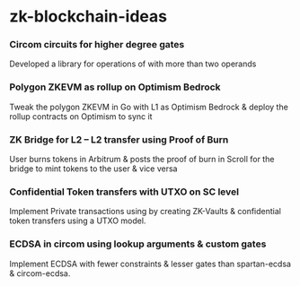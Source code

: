 # zk-blockchain-ideas

### Circom circuits for higher degree gates 
Developed a library for operations of with more than two operands

### Polygon ZKEVM as rollup on Optimism Bedrock 
Tweak the polygon ZKEVM in Go with L1 as Optimism Bedrock & deploy the rollup contracts on Optimism to sync it  

### ZK Bridge for L2 – L2 transfer using Proof of Burn 
User burns tokens in Arbitrum & posts the proof of burn in Scroll for the bridge to mint tokens to the user & vice versa

### Confidential Token transfers with UTXO on SC level 
Implement Private transactions using by creating ZK-Vaults & confidential token transfers using a UTXO model.

### ECDSA in circom using lookup arguments & custom gates 
Implement ECDSA with fewer constraints & lesser gates than spartan-ecdsa & circom-ecdsa.




